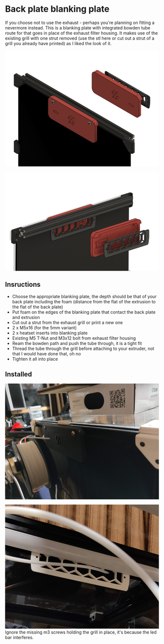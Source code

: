# Back plate blanking plate

If you choose not to use the exhaust - perhaps you're planning on fitting a nevermore instead. This is a blanking plate with integrated bowden tube route for that goes in place of the exhaust filter housing.
It makes use of the existing grill with one strut removed (use the stl here or cut out a strut of a grill you already have printed) as I liked the look of it.

![The CAD - outside](Images/CAD1.png)

![The CAD - inside](Images/CAD2.png)

## Insructions
- Choose the appropriate blanking plate, the depth should be that of your back plate including the foam (distance from the flat of the extrusion to the flat of the back plate)
- Put foam on the edges of the blanking plate that contact the back plate and extrusion
- Cut out a strut from the exhaust grill or print a new one
- 2 x M5x16 (for the 5mm variant)
- 2 x heatset inserts into blanking plate
- Existing M5 T-Nut and M3x12 bolt from exhaust filter housing
- Ream the bowden path and push the tube through, it is a tight fit
- Thread the tube through the grill before attaching to your extruder, not that I would have done that, oh no
- Tighten it all into place

## Installed

![The outside](Images/Outside.jpg)

![The inside](Images/Inside.jpg)
Ignore the missing m3 screws holding the grill in place, it's because the led bar interferes.